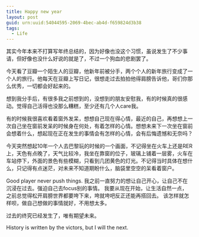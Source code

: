 ```yaml
---
title: Happy new year
layout: post
guid: urn:uuid:54044595-2069-4bec-ab4d-f659824d3b38
tags:
  - Life 
---
```


其实今年本来不打算写年终总结的，因为好像也没这个习惯，虽说发生了不少事请，但好像也没什么好说的就是了，不过一个狗血的悲剧罢了。 

今天看了豆瓣一个陌生人的豆瓣，他新年前被分手，两个个人的新年旅行变成了一个人的旅行。他每天在豆瓣上写日记，很想走过去拍拍他得肩膀告诉他，哥们你那么优秀，一切都会好起来的。 

想到我分手后，有很多我之前想到的，没想到的朋友安慰我，有的时候真的很感动。觉得自己活得也没那么糟糕，至少还有几个人care我。

有的时候我很喜欢看着窗外发呆，想想自己现在得心情，最近的自己，再想想上一次自己坐在窗前发呆的时候身在何处，有着怎样的心情。想想未来下一次坐在窗前会想着什么，想起现在正在发生的事情会有怎样的心情，会有后悔遗憾和无奈吗？

今天突然想起10年一个人去巴黎玩的时候的一个画面，不记得坐在火车上还是RER上，天色有点晚了，天气比较冷，我坐在靠窗的位子，玻璃上铺着一层雾，火车在车站停下，外面的景色有些模糊，只看到几团黄色的灯光。不记得当时具体在想什么，只记得有点迷茫，对未来不知道期盼什么，脑袋里空空的呆看着窗户。

Good player never push things. 我之前一直努力的想让自己开心，让自己不在沉浸在过去。强迫自己去focus别的事情。 我要从现在开始，让生活自然一点， 之前总觉得松开肩膀世界都要垮下来，垮就垮吧反正还能再搭回去。 该怎样就怎样呗，做自己想做的事情就好，不用想太多。

过去的终究已经发生了，唯有期望未来。

History is written by the victors, but I will the next. 

